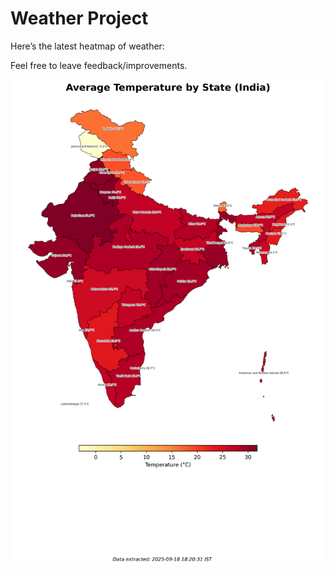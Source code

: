 # Weather Project

Here’s the latest heatmap of weather:

Feel free to leave feedback/improvements.

![India Heatmap](docs/assets/india_heatmap.png?v=CC0019)
